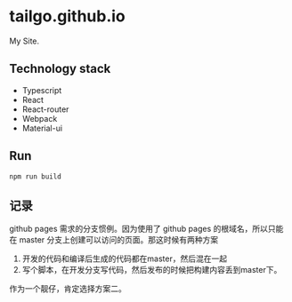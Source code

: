# tailgo.github.io
My Site.

## Technology stack

 - Typescript
 - React
 - React-router
 - Webpack
 - Material-ui

## Run

    npm run build

## 记录

github pages 需求的分支惯例。因为使用了 github pages 的根域名，所以只能在 master 分支上创建可以访问的页面。那这时候有两种方案

1. 开发的代码和编译后生成的代码都在master，然后混在一起
2. 写个脚本，在开发分支写代码，然后发布的时候把构建内容丢到master下。

作为一个靓仔，肯定选择方案二。
